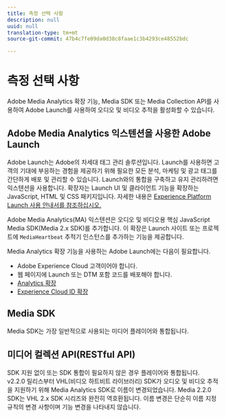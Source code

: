 ```yaml
---
title: 측정 선택 사항
description: null
uuid: null
translation-type: tm+mt
source-git-commit: 47b4c7fe09da0d38c8faae1c3b4293ce48552bdc

---
```



# 측정 선택 사항

Adobe Media Analytics 확장 기능, Media SDK 또는 Media Collection API를 사용하여 Adobe Launch를 사용하여 오디오 및 비디오 추적을 활성화할 수 있습니다.

## Adobe Media Analytics 익스텐션을 사용한 Adobe Launch

Adobe Launch는 Adobe의 차세대 태그 관리 솔루션입니다. Launch를 사용하면 고객의 기대에 부응하는 경험을 제공하기 위해 필요한 모든 분석, 마케팅 및 광고 태그를 간단하게 배포 및 관리할 수 있습니다. Launch와의 통합을 구축하고 유지 관리하려면 익스텐션을 사용합니다. 확장자는 Launch UI 및 클라이언트 기능을 확장하는 JavaScript, HTML 및 CSS 패키지입니다. 자세한 내용은 [Experience Platform Launch 사용 안내서를 참조하십시오.](https://docs.adobe.com/content/help/ko-KR/launch/using/overview.html)

Adobe Media Analytics(MA) 익스텐션은 오디오 및 비디오용 핵심 JavaScript Media SDK(Media 2.x SDK)를 추가합니다. 이 확장은 Launch 사이트 또는 프로젝트에 `MediaHeartbeat` 추적기 인스턴스를 추가하는 기능을 제공합니다.

Media Analytics 확장 기능을 사용하는 Adobe Launch에는 다음이 필요합니다.
* Adobe Experience Cloud 고객이어야 합니다.
* 웹 페이지에 Launch 또는 DTM 포함 코드를 배포해야 합니다.
* [Analytics 확장](https://docs.adobe.com/content/help/ko-KR/launch/using/extensions-ref/adobe-extension/analytics-extension/overview.html)
* [Experience Cloud ID 확장](https://docs.adobe.com/content/help/ko-KR/launch/using/extensions-ref/adobe-extension/id-service-extension/overview.html)

## Media SDK

Media SDK는 가장 일반적으로 사용되는 미디어 플레이어와 통합됩니다.

## 미디어 컬렉션 API(RESTful API)

SDK 지원 없이 또는 SDK 통합이 필요하지 않은 경우 플레이어와 통합됩니다.<br>v2.2.0 릴리스부터 VHL(비디오 하트비트 라이브러리) SDK가 오디오 및 비디오 추적을 지원하기 위해 Media Analytics SDK로 이름이 변경되었습니다. Media 2.2.0 SDK는 VHL 2.x SDK 시리즈와 완전히 역호환됩니다. 이름 변경은 단순히 이름 지정 규칙의 변경 사항이며 기능 변경을 나타내지 않습니다.
